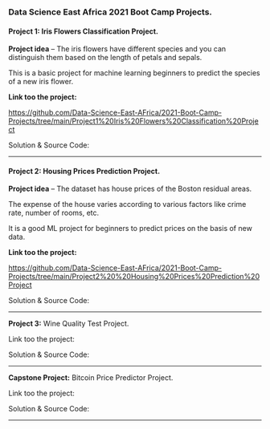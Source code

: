 ### **Data Science East Africa 2021 Boot Camp Projects.** 


#### **Project 1:** Iris Flowers Classification Project.

**Project idea** – The iris flowers have different species and you can distinguish them based on the length of petals and sepals.

This is a basic project for machine learning beginners to predict the species of a new iris flower.

**Link too the project:**

 https://github.com/Data-Science-East-AFrica/2021-Boot-Camp-Projects/tree/main/Project1%20Iris%20Flowers%20Classification%20Project


Solution & Source Code:

___


#### **Project 2:** Housing Prices Prediction Project.


**Project idea** – The dataset has house prices of the Boston residual areas.

The expense of the house varies according to various factors like crime rate, number of rooms, etc.

It is a good ML project for beginners to predict prices on the basis of new data.

**Link too the project:**

 https://github.com/Data-Science-East-AFrica/2021-Boot-Camp-Projects/tree/main/Project2%20%20Housing%20Prices%20Prediction%20Project 


Solution & Source Code:

___

**Project 3:**  Wine Quality Test Project.

Link too the project:  


Solution & Source Code:


___

**Capstone Project:** Bitcoin Price Predictor Project.

Link too the project:  


Solution & Source Code:


___